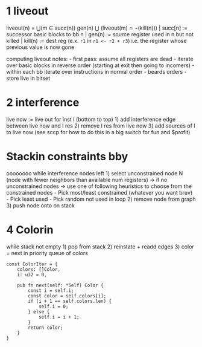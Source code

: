 # 1 liveout

liveout(n) = ⋃(m ∈ succ(n)) gen(n) ⋃ (liveout(m) ∩ ¬(kill(n)))
    | succ[n] := successor basic blocks to bb n
    | gen(n) := source register used in n but not killed
    | kill(n) := dest reg  (e.x. `r1` in `r1 <- r2 + r3`) i.e. the register whose previous value is now gone

computing liveout notes:
    - first pass: assume all registers are dead
    - iterate over basic blocks in reverse order (starting at exit then going to incomers)
    - within each bb iterate over instructions in normal order
    - beards orders - store live in bitset


# 2 interference
live now := live out
for inst I (bottom to top)
    1) add interference edge between live now and I res
    2) remove I res from live now
    3) add sources of I to live now (see sccp for how to do this in a big switch for fun and $profit)

# Stackin constraints bby
oooooooo
while interference nodes left
    1) select unconstrained node N (node with fewer neighbors than available num registers)
        -> if no unconstrained nodes
        -> use one of following heuristics to choose from the constrained nodes
            - Pick most/least constrained (whatever you want bruv)
            - Pick least used
            - Pick random not used in loop
   2) remove node from graph
   3) push node onto on stack


# 4 Colorin
while stack not empty
    1) pop from stack
    2) reinstate + readd edges
    3) color = next in priority queue of colors

```{color queue}
const ColorIter = {
    colors: []Color,
    i: u32 = 0,
    
    pub fn next(self: *Self) Color {
        const i = self.i;
        const color = self.colors[i];
        if (i + 1 == self.colors.len) {
            self.i = 0;
        } else {
            self.i = i + 1;
        }
        return color;
    }
}
```
